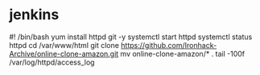 # jenkins
#! /bin/bash
yum install httpd git -y
systemctl start httpd
systemctl status httpd
cd /var/www/html
git clone https://github.com/Ironhack-Archive/online-clone-amazon.git
mv online-clone-amazon/* .
tail -100f /var/log/httpd/access_log
